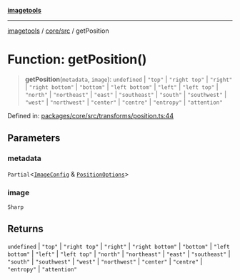 [**imagetools**](../../../README.md)

***

[imagetools](../../../modules.md) / [core/src](../README.md) / getPosition

# Function: getPosition()

> **getPosition**(`metadata`, `image`): `undefined` \| `"top"` \| `"right top"` \| `"right"` \| `"right bottom"` \| `"bottom"` \| `"left bottom"` \| `"left"` \| `"left top"` \| `"north"` \| `"northeast"` \| `"east"` \| `"southeast"` \| `"south"` \| `"southwest"` \| `"west"` \| `"northwest"` \| `"center"` \| `"centre"` \| `"entropy"` \| `"attention"`

Defined in: [packages/core/src/transforms/position.ts:44](https://github.com/JonasKruckenberg/imagetools/blob/87fff79acddac50a50f7aee7c6a68a0623fbc68f/packages/core/src/transforms/position.ts#L44)

## Parameters

### metadata

`Partial`\<[`ImageConfig`](../type-aliases/ImageConfig.md) & [`PositionOptions`](../interfaces/PositionOptions.md)\>

### image

`Sharp`

## Returns

`undefined` \| `"top"` \| `"right top"` \| `"right"` \| `"right bottom"` \| `"bottom"` \| `"left bottom"` \| `"left"` \| `"left top"` \| `"north"` \| `"northeast"` \| `"east"` \| `"southeast"` \| `"south"` \| `"southwest"` \| `"west"` \| `"northwest"` \| `"center"` \| `"centre"` \| `"entropy"` \| `"attention"`
